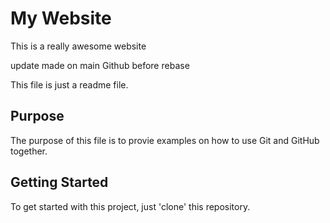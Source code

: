 # My Website

This is a really awesome website

update made on main Github before rebase

This file is just a readme file.

## Purpose
The purpose of this file is to provie examples on how to use Git and GitHub together. 

## Getting Started
To get started with this project, just 'clone' this repository. 
